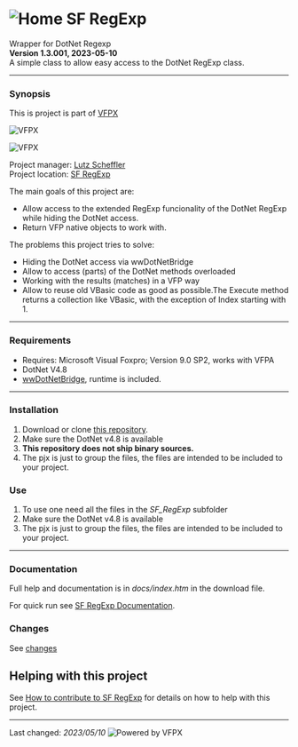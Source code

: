 # ![](content/home.png "Home") SF RegExp
Wrapper for DotNet Regexp   
**Version 1.3.001, 2023-05-10**   
A simple class to allow easy access to the DotNet RegExp class.

---
### Synopsis
This is project is part of [VFPX](https://vfpx.github.io/) 

![VFPX](https://vfpx.github.io/images/vfpxbanner_small.gif)

![VFPX](https://github.com/lscheffler/sf_regexp/blob/master/content/vfpxlogo.gif "VFPX")

Project manager: [Lutz Scheffler](https://github.com/lscheffler)   
Project location: [SF RegExp](https://github.com/lscheffler/sf_regexp)   

The main goals of this project are:
- Allow access to the extended RegExp funcionality of the DotNet RegExp while hiding the DotNet access.
- Return VFP native objects to work with.

The problems this project tries to solve:
- Hiding the DotNet access via wwDotNetBridge
- Allow to access (parts) of the DotNet methods overloaded
- Working with the results (matches) in a VFP way
- Allow to reuse old VBasic code as good as possible.The Execute method returns a collection like VBasic, with the exception of Index starting with 1.

---
### Requirements
- Requires: Microsoft Visual Foxpro; Version 9.0 SP2, works with VFPA
- DotNet V4.8
- [wwDotNetBridge](https://west-wind.com/wwdotnetbridge.aspx), runtime is included.

---
### Installation
1. Download or clone [this repository](https://github.com/lscheffler/sf_regexp).   
2. Make sure the DotNet v4.8 is available
9. **This repository does not ship binary sources.**
3. The pjx is just to group the files, the files are intended to be included to your project.

### Use
1. To use one need all the files in the *SF_RegExp* subfolder
2. Make sure the DotNet v4.8 is available
3. The pjx is just to group the files, the files are intended to be included to your project.

---
### Documentation
Full help and documentation is in *docs/index.htm* in the download file.

For quick run see [SF RegExp Documentation](https://github.com/lscheffler/sf_regexp/blob/master/content/documentation.md).

### Changes
See [changes](https://github.com/lscheffler/sf_regexp/blob/master/content/change_log.md)

## Helping with this project
See [How to contribute to SF RegExp](https://github.com/lscheffler/sf_regexp/blob/master/.github/CONTRIBUTING.md) for details on how to help with this project.

----
Last changed: _2023/05/10_ ![Powered by VFPX](https://github.com/lscheffler/sf_regexp/blob/master/content/vfpxpoweredby_alternative.gif)